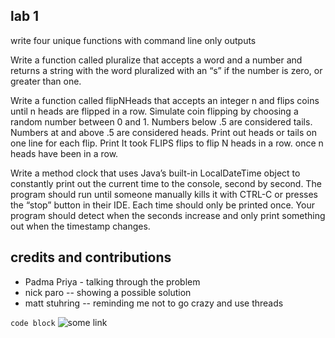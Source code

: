## lab 1
write four unique functions with command line only outputs

Write a function called pluralize that accepts a word and a number and returns a string with the word pluralized with an “s” if the number is zero, or greater than one.

Write a function called flipNHeads that accepts an integer n and flips coins until n heads are flipped in a row. Simulate coin flipping by choosing a random number between 0 and 1. Numbers below .5 are considered tails. Numbers at and above .5 are considered heads. Print out heads or tails on one line for each flip. Print It took FLIPS flips to flip N heads in a row. once n heads have been in a row.

Write a method clock that uses Java’s built-in LocalDateTime object to constantly print out the current time to the console, second by second. The program should run until someone manually kills it with CTRL-C or presses the “stop” button in their IDE. Each time should only be printed once. Your program should detect when the seconds increase and only print something out when the timestamp changes.

## credits and contributions
- Padma Priya - talking through the problem
- nick paro -- showing a possible solution
- matt stuhring -- reminding me not to go crazy and use threads

```code block```
![some link](https://www.linkedin.com/in/jackdkinne/)
